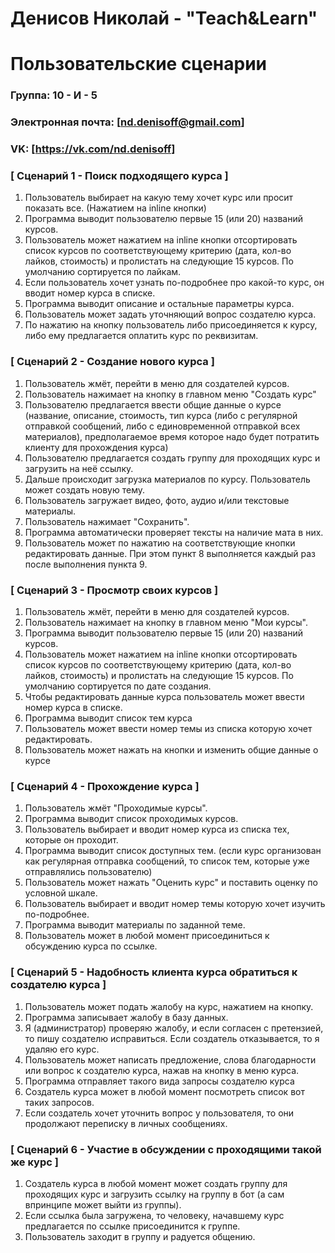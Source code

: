 # Денисов Николай - "Teach&Learn"
# Пользовательские сценарии
### Группа: 10 - И - 5
### Электронная почта: [nd.denisoff@gmail.com]
### VK: [https://vk.com/nd.denisoff]

### [ Сценарий 1 - Поиск подходящего курса ]

1. Пользователь выбирает на какую тему хочет курс или просит показать все. (Нажатием на inline кнопки)
2. Программа выводит пользователю первые 15 (или 20) названий курсов.
3. Пользователь может нажатием на inline кнопки отсортировать список курсов по соответствующему критерию (дата, кол-во лайков, стоимость) и пролистать на следующие 15 курсов. По умолчанию сортируется по лайкам.
4. Если пользователь хочет узнать по-подробнее про какой-то курс, он вводит номер курса в списке.
5. Программа выводит описание и остальные параметры курса.
6. Пользователь может задать уточняющий вопрос создателю курса.
7. По нажатию на кнопку пользователь либо присоединяется к курсу, либо ему предлагается оплатить курс по реквизитам.

### [ Сценарий 2 - Создание нового курса ]

1. Пользователь жмёт, перейти в меню для создателей курсов.
2. Пользователь нажимает на кнопку в главном меню "Создать курс"
3. Пользователю предлагается ввести общие данные о курсе (название, описание, стоимость, тип курса (либо с регулярной отправкой сообщений, либо с единовременной отправкой всех материалов), предполагаемое время которое надо будет потратить клиенту для прохождения курса)
4. Пользователю предлагается создать группу для проходящих курс и загрузить на неё ссылку.
5. Дальше происходит загрузка материалов по курсу. Пользователь может создать новую тему.
6. Пользователь загружает видео, фото, аудио и/или текстовые материалы. 
7. Пользователь нажимает "Сохранить".
8. Программа автоматически проверяет тексты на наличие мата в них.
9. Пользователь может по нажатию на соответствующие кнопки редактировать данные. При этом пункт 8 выполняется каждый раз после выполнения пункта 9.


### [ Сценарий 3 - Просмотр своих курсов ]

1. Пользователь жмёт, перейти в меню для создателей курсов.
2. Пользователь нажимает на кнопку в главном меню "Мои курсы".
3. Программа выводит пользователю первые 15 (или 20) названий курсов.
4. Пользователь может нажатием на inline кнопки отсортировать список курсов по соответствующему критерию (дата, кол-во лайков, стоимость) и пролистать на следующие 15 курсов. По умолчанию сортируется по дате создания.
5. Чтобы редактировать данные курса пользователь может ввести номер курса в списке.
6. Программа выводит список тем курса
7. Пользователь может ввести номер темы из списка которую хочет редактировать.
8. Пользователь может нажать на кнопки и изменить общие данные о курсе

### [ Сценарий 4 - Прохождение курса ]

1. Пользователь жмёт "Проходимые курсы".
2. Программа выводит список проходимых курсов.
3. Пользователь выбирает и вводит номер курса из списка тех, которые он проходит.
4. Программа выводит список доступных тем. (если курс организован как регулярная отправка сообщений, то список тем, которые уже отправлялись пользователю)
5. Пользователь может нажать "Оценить курс" и поставить оценку по условной шкале.
6. Пользователь выбирает и вводит номер темы которую хочет изучить по-подробнее.
7. Программа выводит материалы по заданной теме.
8. Пользователь может в любой момент присоединиться к обсуждению курса по ссылке.

### [ Сценарий 5 - Надобность клиента курса обратиться к создателю курса ]

1. Пользователь может подать жалобу на курс, нажатием на кнопку.
2. Программа записывает жалобу в базу данных.
3. Я (администратор) проверяю жалобу, и если согласен с претензией, то пишу создателю исправиться. Если создатель отказывается, то я удаляю его курс.
4. Пользователь может написать предложение, слова благодарности или вопрос к создателю курса, нажав на кнопку в меню курса.
5. Программа отправляет такого вида запросы создателю курса
6. Создатель курса может в любой момент посмотреть список вот таких запросов.
7. Если создатель хочет уточнить вопрос у пользователя, то они продолжают переписку в личных сообщениях.

### [ Сценарий 6 - Участие в обсуждении с проходящими такой же курс ]

1. Создатель курса в любой момент может создать группу для проходящих курс и загрузить ссылку на группу в бот (а сам впринципе может выйти из группы).
2. Если ссылка была загружена, то человеку, начавшему курс предлагается по ссылке присоединится к группе.
3. Пользователь заходит в группу и радуется общению.
